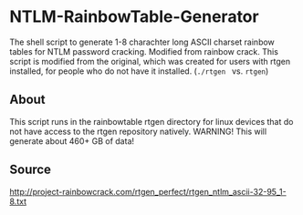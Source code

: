 # NTLM-RainbowTable-Generator
The shell script to generate 1-8 charachter long ASCII charset rainbow tables for NTLM password cracking. Modified from rainbow crack. This script is modified from the original, which was created for users with rtgen installed, for people who do not have it installed. (```./rtgen ``` vs. ```rtgen```)

## About
This script runs in the rainbowtable rtgen directory for linux devices that do not have access to the rtgen repository natively. 
WARNING! This will generate about 460+ GB of data!

## Source
http://project-rainbowcrack.com/rtgen_perfect/rtgen_ntlm_ascii-32-95_1-8.txt
